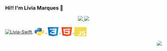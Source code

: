 ### Hi!! I'm Lívia Marques :purple_heart: 

<div align="center">
  <a href="https://github.com/lviia">
  <img height="170em" src="https://github-readme-stats.vercel.app/api?username=lviia&show_icons=true&theme=dracula&include_all_commits=true&count_private=true"/>
  <img height="170em" src="https://github-readme-stats.vercel.app/api/top-langs/?username=lviia&layout=compact&langs_count=7&theme=dracula"/>
</div>

<div style="display: inline_block"><br>
  <img align="center" alt="Livia-Swift" height="30" width="40" src="https://cdn.jsdelivr.net/gh/devicons/devicon/icons/swift/swift-original.svg"/> 
  <img align="center" alt="Livia-Python" height="30" width="40" src="https://raw.githubusercontent.com/devicons/devicon/master/icons/python/python-original.svg">
  <img align="center" alt="Livia-CSS" height="30" width="40" src="https://raw.githubusercontent.com/devicons/devicon/master/icons/css3/css3-original.svg">
  <img align="center" alt="Livia-HTML" height="30" width="40" src="https://raw.githubusercontent.com/devicons/devicon/master/icons/html5/html5-original.svg">
  <img align="center" alt="Livia-Js" height="30" width="40" src="https://raw.githubusercontent.com/devicons/devicon/master/icons/javascript/javascript-plain.svg">
  
  <a href="https://picasion.com/"><img align="right" src="https://i.picasion.com/pic92/0834d0d6708ad76997444f30a5244c4f.gif" height="150" style="border-radius:50px;"/></a>
</div>

        
